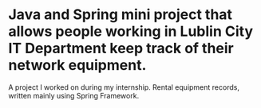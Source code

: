 # Java and Spring mini project that allows people working in Lublin City IT Department keep track of their network equipment.
A project I worked on during my internship. Rental equipment records, written mainly using Spring Framework.
